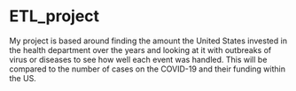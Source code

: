 # ETL_project
My project is based around finding the amount the United States invested in the health department over the years and looking at it with outbreaks of virus or diseases to see how well each event was handled. This will be compared to the number of cases on the COVID-19 and their funding within the US.
